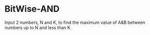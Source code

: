 # BitWise-AND
Input 2 numbers, N and K,  to find the maximum value of A&amp;B between numbers up to N and less than K.
